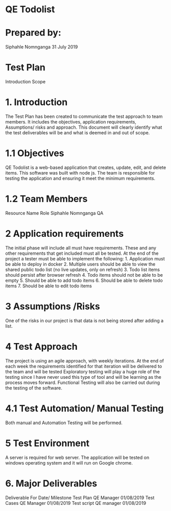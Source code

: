 <h1>QE Todolist</h1>
<h1>Prepared by: </h1>
Siphahle Nomnganga
31 July 2019
<h1>Test Plan</h1>
Introduction
Scope
	<h1>1. Introduction </h1>
The Test Plan has been created to communicate the test approach to team members. It includes the objectives, application requirements, Assumptions/ risks and approach.  This document will clearly identify what the test deliverables will be and what is deemed in and out of scope.

<h1>1.1 Objectives</h1>
QE Todolist is a web-based application that creates, update, edit, and delete items. This software was built with node js. The team is responsible for testing the application and ensuring it meet the minimum requirements.

<h1>1.2 Team Members</h1>
Resource Name	Role
Siphahle Nomnganga	QA

 <h1>2 Application requirements</h1>
The initial phase will include all must have requirements. These and any other requirements that get included must all be tested. At the end of the project a tester must be able to implement the following:
1.	Application must be able to deploy in docker
2.	Multiple users should be able to view the shared public todo list (no live updates, only on refresh)
3.	Todo list items should persist after browser refresh
4.	Todo items should not be able to be empty
5.	Should be able to add todo items
6.	Should be able to delete todo items
7.	Should be able to edit todo items




<h1>3 Assumptions /Risks</h1>
One of the risks in our project is that data is not being stored after adding a list.

 <h1>4 Test Approach </h1>
The project is using an agile approach, with weekly iterations. At the end of each week the requirements identified for that iteration will be delivered to the team and will be tested
Exploratory testing will play a huge role of the testing since I have never used this type of tool and will be learning as the process moves forward. Functional Testing will also be carried out during the testing of the software.
 <h1>4.1 Test Automation/ Manual Testing </h1>
Both manual and Automation Testing will be performed.
<h1>5 Test Environment  </h1>
A server is required for web server. The application will be tested on windows operating system and it will run on Google chrome.
 <h1> 6. Major Deliverables</h1>
Deliverable	For	Date/ Milestone
Test Plan	QE Manager	01/08/2019
Test Cases	QE Manager	01/08/2019
Test script	QE manager	01/08/2019
